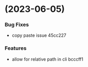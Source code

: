 #  (2023-06-05)


### Bug Fixes

* copy paste issue 45cc227


### Features

* allow for relative path in cli bcccff1



